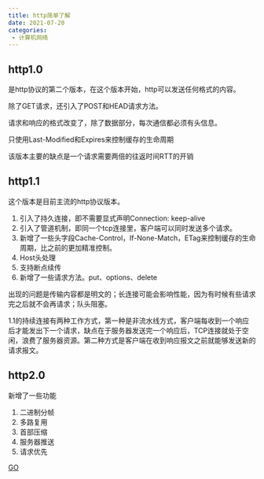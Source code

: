 ```yaml
---
title: http简单了解
date: 2021-07-20
categories: 
 - 计算机网络
---
```


## http1.0
是http协议的第二个版本，在这个版本开始，http可以发送任何格式的内容。

除了GET请求，还引入了POST和HEAD请求方法。

请求和响应的格式改变了，除了数据部分，每次通信都必须有头信息。

只使用Last-Modified和Expires来控制缓存的生命周期

该版本主要的缺点是一个请求需要两倍的往返时间RTT的开销

## http1.1
这个版本是目前主流的http协议版本。
1. 引入了持久连接，即不需要显式声明Connection: keep-alive
2. 引入了管道机制，即同一个tcp连接里，客户端可以同时发送多个请求。
3. 新增了一些头字段Cache-Control，If-None-Match，ETag来控制缓存的生命周期，比之前的更加精准控制。
4. Host头处理
5. 支持断点续传
6. 新增了一些请求方法。put、options、delete

出现的问题是传输内容都是明文的；长连接可能会影响性能，因为有时候有些请求完之后就不会再请求；队头阻塞。


1.1的持续连接有两种工作方式，第一种是非流水线方式，客户端每收到一个响应后才能发出下一个请求，缺点在于服务器发送完一个响应后，TCP连接就处于空闲，浪费了服务器资源。第二种方式是客户端在收到响应报文之前就能够发送新的请求报文。

## http2.0
新增了一些功能
1. 二进制分帧
2. 多路复用
3. 首部压缩
4. 服务器推送
5. 请求优先

[GO](http2.md)
